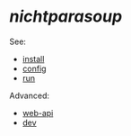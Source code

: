 # _nichtparasoup_

See:
* [install](install/index.md)
* [config](config/index.md)
* [run](run/index.md)

Advanced:
* [web-api](web-api/index.md)
* [dev](dev/index.md)

